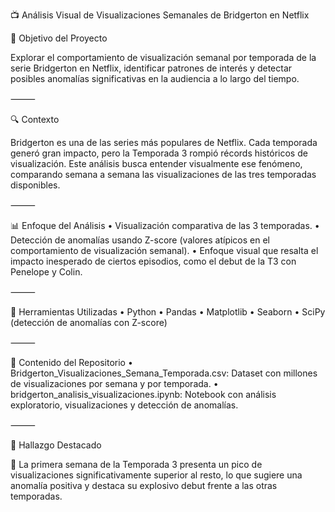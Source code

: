 📺 Análisis Visual de Visualizaciones Semanales de Bridgerton en Netflix

🎯 Objetivo del Proyecto

Explorar el comportamiento de visualización semanal por temporada de la serie Bridgerton en Netflix, identificar patrones de interés y detectar posibles anomalías significativas en la audiencia a lo largo del tiempo.

⸻

🔍 Contexto

Bridgerton es una de las series más populares de Netflix. Cada temporada generó gran impacto, pero la Temporada 3 rompió récords históricos de visualización. Este análisis busca entender visualmente ese fenómeno, comparando semana a semana las visualizaciones de las tres temporadas disponibles.

⸻

📊 Enfoque del Análisis
	•	Visualización comparativa de las 3 temporadas.
	•	Detección de anomalías usando Z-score (valores atípicos en el comportamiento de visualización semanal).
	•	Enfoque visual que resalta el impacto inesperado de ciertos episodios, como el debut de la T3 con Penelope y Colin.

⸻

🧠 Herramientas Utilizadas
	•	Python
	•	Pandas
	•	Matplotlib
	•	Seaborn
	•	SciPy (detección de anomalías con Z-score)

⸻

📁 Contenido del Repositorio
	•	Bridgerton_Visualizaciones_Semana_Temporada.csv: Dataset con millones de visualizaciones por semana y por temporada.
	•	bridgerton_analisis_visualizaciones.ipynb: Notebook con análisis exploratorio, visualizaciones y detección de anomalías.

⸻

📌 Hallazgo Destacado

🔴 La primera semana de la Temporada 3 presenta un pico de visualizaciones significativamente superior al resto, lo que sugiere una anomalía positiva y destaca su explosivo debut frente a las otras temporadas.

